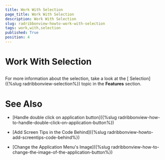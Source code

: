 ```yaml
---
title: Work With Selection
page_title: Work With Selection
description: Work With Selection
slug: radribbonview-howto-work-with-selection
tags: work,with,selection
published: True
position: 4
---
```


# Work With Selection



## 

For more information about the selection, take a look at the [ Selection]({%slug radribbonview-selection%}) topic in the __Features__ section.

# See Also

 * [Handle double click on application button]({%slug radribbonview-how-to-handle-double-click-on-application-button%})

 * [Add Screen Tips in the Code Behind]({%slug radribbonview-howto-add-screentips-code-behind%})

 * [Change the Application Menu's Image]({%slug radribbonview-how-to-change-the-image-of-the-application-button%})
